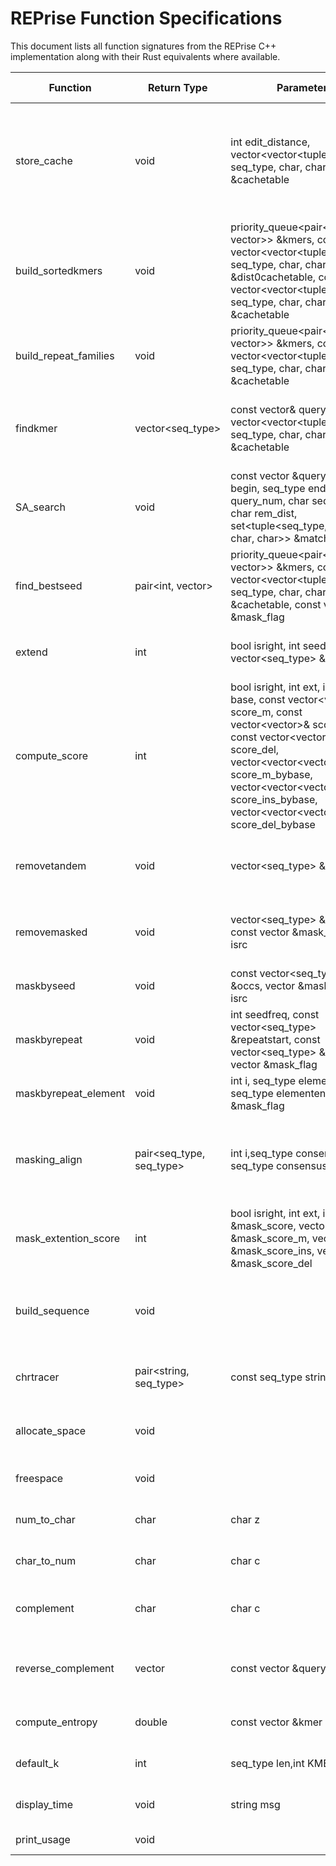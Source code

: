 # REPrise Function Specifications

This document lists all function signatures from the REPrise C++ implementation along with their Rust equivalents where available.

| Function | Return Type | Parameters | Description | Location | Rust Equivalent |
|----------|-------------|------------|-------------|----------|-----------------|
| store_cache | void | int edit_distance, vector<vector<tuple<seq_type, seq_type, char, char>>> &cachetable | Builds a cache table for all possible kmers of a given length with a specified edit distance | REPrise.hpp:6, REPrise.cpp:171 | Yes (simplified) |
| build_sortedkmers | void | priority_queue<pair<int, vector<char>>> &kmers, const vector<vector<tuple<seq_type, seq_type, char, char>>> &dist0cachetable, const vector<vector<tuple<seq_type, seq_type, char, char>>> &cachetable | Builds sorted kmers together with their frequencies | REPrise.hpp:7, REPrise.cpp:206 | Yes (simplified) |
| build_repeat_families | void | priority_queue<pair<int, vector<char>>> &kmers, const vector<vector<tuple<seq_type, seq_type, char, char>>> &cachetable | Builds repeat families from sorted kmers | REPrise.hpp:8, REPrise.cpp:345 | Yes (simplified) |
| findkmer | vector<seq_type> | const vector<char>& query, const vector<vector<tuple<seq_type, seq_type, char, char>>> &cachetable | Finds occurrences of a kmer in the sequence using the cache table | REPrise.hpp:10, REPrise.cpp:587 | Yes (simplified) |
| SA_search | void | const vector<char> &query, seq_type begin, seq_type end, char query_num, char seq_num, char rem_dist, set<tuple<seq_type, seq_type, char, char>> &matched | Performs a recursive search on the suffix array allowing mismatches | REPrise.hpp:11, REPrise.cpp:612 | Yes (simplified) |
| find_bestseed | pair<int, vector<char>> | priority_queue<pair<int, vector<char>>> &kmers, const vector<vector<tuple<seq_type, seq_type, char, char>>> &cachetable, const vector<bool> &mask_flag | Finds the best seed from the priority queue | REPrise.hpp:12, REPrise.cpp:654 | No |
| extend | int | bool isright, int seedfreq, vector<seq_type> &seed_ext | Extends consensus sequence in one direction | REPrise.hpp:13, REPrise.cpp:700 | Yes (placeholder) |
| compute_score | int | bool isright, int ext, int se, char base, const vector<vector<int>>& score_m, const vector<vector<int>>& score_ins, const vector<vector<int>>& score_del, vector<vector<vector<int>>>& score_m_bybase, vector<vector<vector<int>>>& score_ins_bybase, vector<vector<vector<int>>>& score_del_bybase | Computes alignment scores for extension | REPrise.hpp:14, REPrise.cpp:775 | Yes (simplified) |
| removetandem | void | vector<seq_type> &occs | Removes tandem occurrences closer than TANDEMDIST | REPrise.hpp:16, REPrise.cpp:510 | Yes |
| removemasked | void | vector<seq_type> &occs, const vector<bool> &mask_flag, bool isrc | Removes occurrences that overlap masked regions | REPrise.hpp:17, REPrise.cpp:525 | Yes |
| maskbyseed | void | const vector<seq_type> &occs, vector<bool> &mask_flag, bool isrc | Masks a set of occurrences | REPrise.hpp:18, REPrise.cpp:555 | Yes |
| maskbyrepeat | void | int seedfreq, const vector<seq_type> &repeatstart, const vector<seq_type> &repeatend, vector<bool> &mask_flag | Masks repeat regions | REPrise.hpp:19, REPrise.cpp:569 | No |
| maskbyrepeat_element | void | int i, seq_type elementstart, seq_type elementend, vector<bool> &mask_flag | Masks a repeat element | REPrise.hpp:20, REPrise.cpp:582 | No |
| masking_align | pair<seq_type, seq_type> | int i,seq_type consensusstart, seq_type consensusend | Performs pairwise realignment between consensus and candidates | REPrise.hpp:23, REPrise.cpp:836 | No |
| mask_extention_score | int | bool isright, int ext, int i, vector<int> &mask_score, vector<int> &mask_score_m, vector<int> &mask_score_ins, vector<int> &mask_score_del | Computes extension scores for masking alignment | REPrise.hpp:24, REPrise.cpp:919 | No |
| build_sequence | void |  | Reads sequence file and builds the padded numeric sequence | REPrise.hpp:26, REPrise.cpp:988 | Yes |
| chrtracer | pair<string, seq_type> | const seq_type stringpos | Traces chromosome information for a position | REPrise.hpp:27, REPrise.cpp:1072 | No |
| allocate_space | void |  | Allocates memory for consensus sequence | REPrise.hpp:28, REPrise.cpp:1083 | No |
| freespace | void |  | Frees allocated memory | REPrise.hpp:29, REPrise.cpp:1092 | No |
| num_to_char | char | char z | Converts numeric code to character | REPrise.hpp:30, REPrise.cpp:1098 | No |
| char_to_num | char | char c | Converts character to numeric code | REPrise.hpp:31, REPrise.cpp:1110 | Yes (private) |
| complement | char | char c | Returns complement of a nucleotide | REPrise.hpp:32, REPrise.cpp:1129 | No |
| reverse_complement | vector<char> | const vector<char> &query | Returns reverse complement of a sequence | REPrise.hpp:33, REPrise.cpp:1141 | No |
| compute_entropy | double | const vector<char> &kmer | Computes entropy of a kmer | REPrise.hpp:34, REPrise.cpp:1148 | No |
| default_k | int | seq_type len,int KMERDIST | Computes default kmer length | REPrise.hpp:35, REPrise.cpp:1170 | No |
| display_time | void | string msg | Displays timing information | REPrise.hpp:37, REPrise.cpp:1196 | No |
| print_usage | void |  | Prints usage information | REPrise.hpp:38, REPrise.cpp:1214 | No |